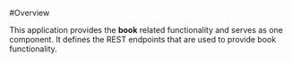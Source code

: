 #Overview

This application provides the **book** related functionality and serves as one component. It defines the REST endpoints that are used to provide book functionality.
